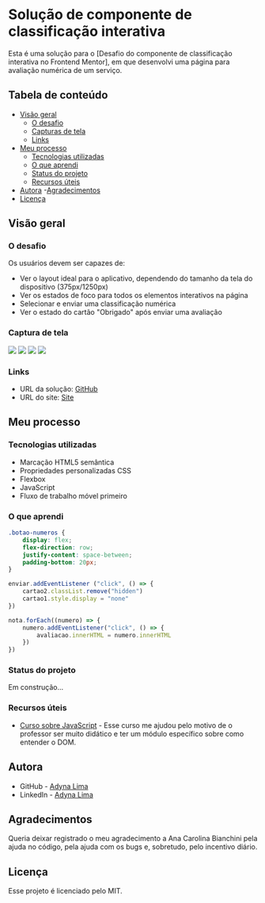 # Solução de componente de classificação interativa

Esta é uma solução para o [Desafio do componente de classificação interativa no Frontend Mentor], em que desenvolvi uma página para avaliação numérica de um serviço. 

## Tabela de conteúdo 

- [Visão geral](#visão-geral)
  - [O desafio](#o-desafio)
  - [Capturas de tela](#captura-de-tela)
  - [Links](#links)
- [Meu processo](#meu-processo)
  - [Tecnologias utilizadas](#tecnologias-utilizadas)
  - [O que aprendi](#o-que-aprendi)
  - [Status do projeto](#status-do-projeto)
  - [Recursos úteis](#recursos-úteis)
- [Autora](#autora)
-[Agradecimentos](#agradecimentos)
- [Licença](#licença)

## Visão geral

### O desafio

Os usuários devem ser capazes de:

- Ver o layout ideal para o aplicativo, dependendo do tamanho da tela do dispositivo (375px/1250px)
- Ver os estados de foco para todos os elementos interativos na página
- Selecionar e enviar uma classificação numérica
- Ver o estado do cartão "Obrigado" após enviar uma avaliação

### Captura de tela

![](./assets/prints/printmobileprincipal.png)
![](./assets/prints/printmobilesecundaria.png)
![](./assets/prints/printdesktopprincipal.png)
![](./assets/prints/printdesktopsecundaria.png)


### Links

- URL da solução: [GitHub](https://github.com/adynaslima/interactive-rating-component.git)
- URL do site: [Site](https://adynaslima.github.io/interactive-rating-component/)

## Meu processo

### Tecnologias utilizadas

- Marcação HTML5 semântica
- Propriedades personalizadas CSS
- Flexbox
- JavaScript
- Fluxo de trabalho móvel primeiro

### O que aprendi

```css
.botao-numeros {
    display: flex;
    flex-direction: row;
    justify-content: space-between;
    padding-bottom: 20px;
}
```

```js
enviar.addEventListener ("click", () => {
    cartao2.classList.remove("hidden")
    cartao1.style.display = "none"
})

nota.forEach((numero) => { 
    numero.addEventListener("click", () => {
        avaliacao.innerHTML = numero.innerHTML
    })
})
```

### Status do projeto

Em construção...

### Recursos úteis

- [Curso sobre JavaScript](https://www.cursoemvideo.com/curso/javascript/) - Esse curso me ajudou pelo motivo de o professor ser muito didático e ter um módulo específico sobre como entender o DOM. 

## Autora

- GitHub - [Adyna Lima](https://github.com/adynaslima)
- LinkedIn - [Adyna Lima](www.linkedin.com/in/adynalima)

## Agradecimentos 

Queria deixar registrado o meu agradecimento a Ana Carolina Bianchini pela ajuda no código, pela ajuda com os bugs e, sobretudo, pelo incentivo diário. 

## Licença

Esse projeto é licenciado pelo MIT. 

